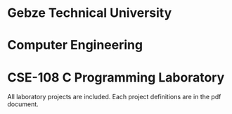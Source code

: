 # Gebze Technical University
# Computer Engineering
# CSE-108 C Programming Laboratory

All laboratory projects are included.
Each project definitions are in the pdf document.
